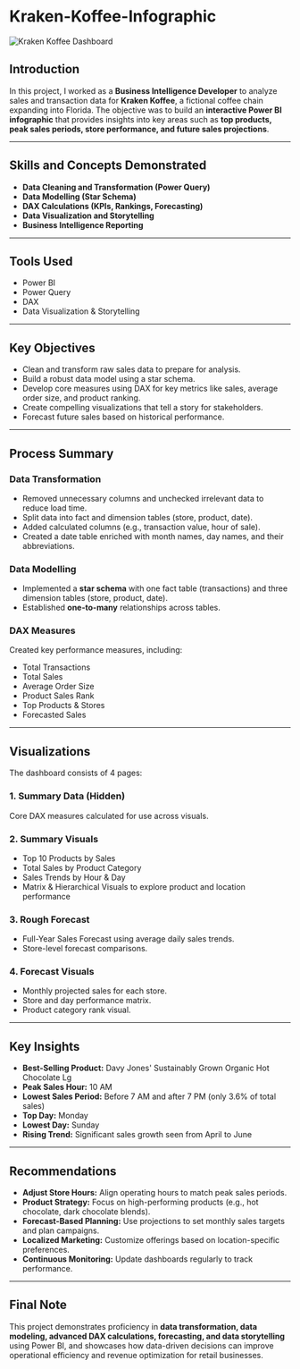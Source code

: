 # Kraken-Koffee-Infographic

![Kraken Koffee Dashboard](KrakenKoffeeDashboard.jpg)

## Introduction
In this project, I worked as a **Business Intelligence Developer** to analyze sales and transaction data for **Kraken Koffee**, a fictional coffee chain expanding into Florida. The objective was to build an **interactive Power BI infographic** that provides insights into key areas such as **top products, peak sales periods, store performance, and future sales projections**.

---

## Skills and Concepts Demonstrated
- **Data Cleaning and Transformation (Power Query)**
- **Data Modelling (Star Schema)**
- **DAX Calculations (KPIs, Rankings, Forecasting)**
- **Data Visualization and Storytelling**
- **Business Intelligence Reporting**

---

## Tools Used
- Power BI  
- Power Query  
- DAX  
- Data Visualization & Storytelling

---

## Key Objectives
- Clean and transform raw sales data to prepare for analysis.
- Build a robust data model using a star schema.
- Develop core measures using DAX for key metrics like sales, average order size, and product ranking.
- Create compelling visualizations that tell a story for stakeholders.
- Forecast future sales based on historical performance.

---

## Process Summary
### Data Transformation
- Removed unnecessary columns and unchecked irrelevant data to reduce load time.
- Split data into fact and dimension tables (store, product, date).
- Added calculated columns (e.g., transaction value, hour of sale).
- Created a date table enriched with month names, day names, and their abbreviations.

### Data Modelling
- Implemented a **star schema** with one fact table (transactions) and three dimension tables (store, product, date).
- Established **one-to-many** relationships across tables.

### DAX Measures
Created key performance measures, including:
- Total Transactions
- Total Sales
- Average Order Size
- Product Sales Rank
- Top Products & Stores
- Forecasted Sales

---

## Visualizations
The dashboard consists of 4 pages:

### 1. Summary Data (Hidden)
Core DAX measures calculated for use across visuals.

### 2. Summary Visuals
- Top 10 Products by Sales
- Total Sales by Product Category
- Sales Trends by Hour & Day
- Matrix & Hierarchical Visuals to explore product and location performance

### 3. Rough Forecast
- Full-Year Sales Forecast using average daily sales trends.
- Store-level forecast comparisons.

### 4. Forecast Visuals
- Monthly projected sales for each store.
- Store and day performance matrix.
- Product category rank visual.

---

## Key Insights
- **Best-Selling Product:** Davy Jones' Sustainably Grown Organic Hot Chocolate Lg
- **Peak Sales Hour:** 10 AM
- **Lowest Sales Period:** Before 7 AM and after 7 PM (only 3.6% of total sales)
- **Top Day:** Monday
- **Lowest Day:** Sunday
- **Rising Trend:** Significant sales growth seen from April to June

---

## Recommendations
- **Adjust Store Hours:** Align operating hours to match peak sales periods.
- **Product Strategy:** Focus on high-performing products (e.g., hot chocolate, dark chocolate blends).
- **Forecast-Based Planning:** Use projections to set monthly sales targets and plan campaigns.
- **Localized Marketing:** Customize offerings based on location-specific preferences.
- **Continuous Monitoring:** Update dashboards regularly to track performance.

---

## Final Note
This project demonstrates proficiency in **data transformation, data modeling, advanced DAX calculations, forecasting, and data storytelling** using Power BI, and showcases how data-driven decisions can improve operational efficiency and revenue optimization for retail businesses.
